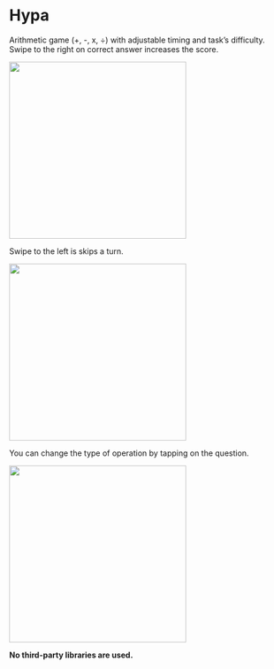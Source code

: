 # Hypa
Arithmetic game (+, -, x, ÷) with adjustable timing and task’s difficulty.\
Swipe to the right on correct answer increases the score.

<img src="Screenshots/right_answer+end_screen.gif" width="320" />


Swipe to the left is skips a turn.

<img src="Screenshots/pass+add_passes.gif" width="320" />


You can change the type of operation by tapping on the question.

<img src="Screenshots/change_operation.gif" width="320" />


<strong>No third-party libraries are used.</strong>
